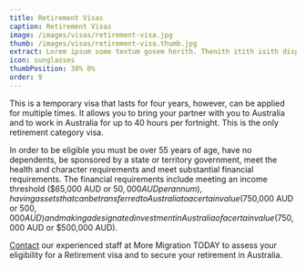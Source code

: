 ```yaml
---
title: Retirement Visas
caption: Retirement Visas
image: /images/visas/retirement-visa.jpg
thumb: /images/visas/retirement-visa.thumb.jpg
extract: Lorem ipsum some textum gosem herith. Thenith itith isith displayeth henceforeth
icon: sunglasses
thumbPosition: 30% 0%
order: 9
---
```

This is a temporary visa that lasts for four years, however, can be applied for multiple times. It allows you to bring your partner with you to Australia and to work in Australia for up to 40 hours per fortnight. This is the only retirement category visa.

In order to be eligible you must be over 55 years of age, have no dependents, be sponsored by a state or territory government, meet the health and character requirements and meet substantial financial requirements. The financial requirements include meeting an income threshold ($65,000 AUD or $50,000 AUD per annum), having assets that can be transferred to Australia to a certain value ($750,000 AUD or $500,000 AUD) and making a designated investment in Australia of a certain value ($750,000 AUD or $500,000 AUD).

[Contact](/contact) our experienced staff at More Migration TODAY to assess your eligibility for a Retirement visa and to secure your retirement in Australia.
